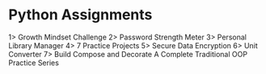 # Python Assignments

1> Growth Mindset Challenge
2> Password Strength Meter
3> Personal Library Manager
4> 7 Practice Projects
5> Secure Data Encryption
6> Unit Converter
7> Build Compose and Decorate A Complete Traditional OOP Practice Series
